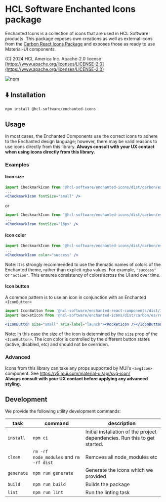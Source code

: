 # HCL Software Enchanted Icons package

Enchanted Icons is a collection of icons that are used in HCL Software products. This package exposes own creations as well as external icons from the [Carbon React Icons Package](https://github.com/carbon-design-system/carbon/tree/main/packages/icons) and exposes those as ready to use Material-UI components.

(C) 2024 HCL America Inc. Apache-2.0 license [https://www.apache.org/licenses/LICENSE-2.0](https://www.apache.org/licenses/LICENSE-2.0)


[![npm](https://nodei.co/npm/@hcl-software/enchanted-icons.png)](https://www.npmjs.com/package/@hcl-software/enchanted-icons)

## ⬇️ Installation

```sh
npm install @hcl-software/enchanted-icons
```
## Usage

In most cases, the Enchanted Components use the correct icons to adhere to the Enchanted design language; however, there may be valid reasons to use
icons directly from this library. **Always consult with your UX contact when using icons directly from this library.**

### Examples

#### Icon size
```jsx
import CheckmarkIcon from '@hcl-software/enchanted-icons/dist/carbon/es/checkmark';
...
<CheckmarkIcon fontSize="small" />
```
or
```jsx
import CheckmarkIcon from '@hcl-software/enchanted-icons/dist/carbon/es/checkmark';
...
<CheckmarkIcon fontSize="16px" />
```

#### Icon color
```jsx
import CheckmarkIcon from '@hcl-software/enchanted-icons/dist/carbon/es/checkmark';
...
<CheckmarkIcon color="success" />
```
Note: It is strongly recommended to use the thematic names of colors of the Enchanted theme, rather than explicit rgba values. For example, `"success"` or `"action"`.  This ensures consistency of colors across the UI and over time.  

#### Icon button
A common pattern is to use an icon in conjunction with an Enchanted `<IconButton>`
```jsx
import IconButton from '@hcl-software/enchanted-react-components/dist/IconButton';
import RocketIcon from '@hcl-software/enchanted-icons/dist/carbon/es/rocket';
...
<IconButton size="small" aria-label="launch"><RocketIcon /></IconButton>
```
Note: In this case the size of the icon is determined by the `size` prop of the `<IconButton>`. The icon color is controlled by the different button states (active, disabled, etc) and should not be overriden.

### Advanced
Icons from this library can take any props supported by MUI's `<SvgIcon>` component. See https://v5.mui.com/material-ui/api/svg-icon/  
**Always consult with your UX contact before applying any advanced styling.**

## Development

We provide the following utility development commands:

| task | command | description |
|--|--|--|
| `install` | `npm ci` | Initial installation of the project dependencies. Run this to get started. |
| `clean` | `rm -rf node_modules` and `rm -rf dist` | Removes all node_modules etc |
| `generate` | `npm run generate` | Generate the icons which we provided |
| `build` | `npm run build` | Builds the package |
| `lint` | `npm run lint` | Run the linting task |
